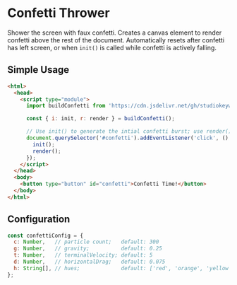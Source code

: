 # Confetti Thrower

Shower the screen with faux confetti. Creates a canvas element to render confetti above the rest of the document. Automatically resets after confetti has left screen, or when `init()` is called while confetti is actively falling.

## Simple Usage

```html
<html>
  <head>
    <script type="module">
      import buildConfetti from 'https://cdn.jsdelivr.net/gh/studiokeywi/play/confetti/index.js';

      const { i: init, r: render } = buildConfetti();

      // Use init() to generate the intial confetti burst; use render() to begin animation
      document.querySelector('#confetti').addEventListener('click', () => {
        init();
        render();
      });
    </script>
  </head>
  <body>
    <button type="button" id="confetti">Confetti Time!</button>
  </body>
</html>
```

## Configuration

```js
const confettiConfig = {
  c: Number,   // particle count;   default: 300
  g: Number,   // gravity;          default: 0.25
  t: Number,   // terminalVelocity; default: 5
  d: Number,   // horizontalDrag;   default: 0.075
  h: String[], // hues;             default: ['red', 'orange', 'yellow', 'green', 'blue', 'purple', 'pink', 'turquoise']
};
```
